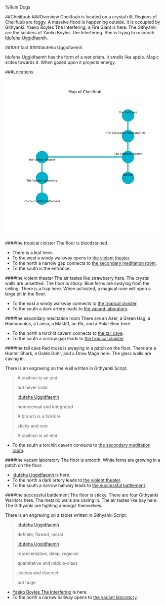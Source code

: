 %Ruin Dogs

##Cheiifuub
###Overview
Cheiifuub is located on a crystal rift. Regions of Cheiifuub are foggy. A massive flood is happening outside. It is occupied by Githyanki. <a name="Yaeko-Boyles-The-Interfering"></a>Yaeko Boyles The Interfering, a Fire Giant is here. The Githyanki are the soldiers of Yaeko Boyles The Interfering. She  is trying to research [Idufeha Uggidfaemh](#Idufeha-Uggidfaemh). 



###Artifact
####<a name="Idufeha-Uggidfaemh"></a>Idufeha Uggidfaemh


Idufeha Uggidfaemh has the form of a wet prism. It smells like apple. Magic slides towards it. When gazed upon it projects energy. 





###Locations


![](../v2/images/Cheiifuub.png)

####<a name="the-tropical-cloister"></a>the tropical cloister
The floor is bloodstained. 



* There is a leaf here.
* To the west a windy walkway opens to [the violent theater](#the-violent-theater).
* To the north a narrow gap connects to [the secondary meditation room](#the-secondary-meditation-room).
* To the south is the entrance.


####<a name="the-violent-theater"></a>the violent theater
The air tastes like strawberry here. The crystal walls are unsettled. The floor is sticky. Blue ferns are swaying from the ceiling. There is a trap here. When activated, a magical rune will open a large pit in the floor. 



* To the east a windy walkway connects to [the tropical cloister](#the-tropical-cloister).
* To the south a dark artery leads to [the vacant laboratory](#the-vacant-laboratory).


####<a name="the-secondary-meditation-room"></a>the secondary meditation room
There are an Azer, a Green Hag, a Homunculus, a Lamia, a Mastiff, an Elk, and a Polar Bear here. 



* To the north a torchlit cavern connects to [the tall cave](#the-tall-cave).
* To the south a narrow gap leads to [the tropical cloister](#the-tropical-cloister).


####<a name="the-tall-cave"></a>the tall cave
Red moss is swaying in a patch on the floor. There are a Hunter Shark, a Galeb Duhr, and a Drow Mage here. The glass walls are caving in. 

There is an engraving on the wall written in Githyanki Script. 

> A cushion is an end
>
> but never solar
>
> [Idufeha Uggidfaemh](#Idufeha-Uggidfaemh)
>
> homosexual and integrated
>
> A branch is a folklore
>
> sticky and rare
>
> A cushion is an end
>


* To the south a torchlit cavern connects to [the secondary meditation room](#the-secondary-meditation-room).


####<a name="the-vacant-laboratory"></a>the vacant laboratory
The floor is smooth. White ferns are growing in a patch on the floor. 



* [Idufeha Uggidfaemh](#Idufeha-Uggidfaemh) is here.
* To the north a dark artery leads to [the violent theater](#the-violent-theater).
* To the south a narrow hallway leads to [the successful battlement](#the-successful-battlement).


####<a name="the-successful-battlement"></a>the successful battlement
The floor is sticky. There are four Githyanki Warriors here. The metallic walls are caving in. The air tastes like bay here. The Githyanki are fighting amongst themselves. 

There is an engraving on a tablet written in Githyanki Script. 

> [Idufeha Uggidfaemh](#Idufeha-Uggidfaemh)
>
> definite, flawed, moral
>
> [Idufeha Uggidfaemh](#Idufeha-Uggidfaemh)
>
> representative, deep, regional
>
> quantitative and middle-class
>
> jealous and discreet
>
> but huge
>


* [Yaeko Boyles The Interfering](#Yaeko-Boyles-The-Interfering) is here.
* To the north a narrow hallway opens to [the vacant laboratory](#the-vacant-laboratory).


